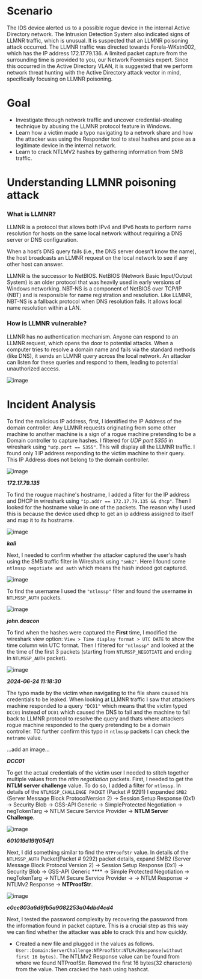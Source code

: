# Scenario
The IDS device alerted us to a possible rogue device in the internal Active Directory network. The Intrusion Detection System also indicated signs of LLMNR traffic, which is unusual. It is suspected that an LLMNR poisoning attack occurred. The LLMNR traffic was directed towards Forela-WKstn002, which has the IP address 172.17.79.136. A limited packet capture from the surrounding time is provided to you, our Network Forensics expert. Since this occurred in the Active Directory VLAN, it is suggested that we perform network threat hunting with the Active Directory attack vector in mind, specifically focusing on LLMNR poisoning.

# Goal
- Investigate through network traffic and uncover credential-stealing technique by abusing the LLMNR protocol feature in Windows. 
- Learn how a victim made a typo navigating to a network share and how the attacker was using the Responder tool to steal hashes and pose as a legitimate device in the internal network. 
- Learn to crack NTLMV2 hashes by gathering information from SMB traffic.

# Understanding LLMNR poisoning attack
### What is LLMNR?
LLMNR is a protocol that allows both IPv4 and IPv6 hosts to perform name resolution for hosts on the same local network without requiring a DNS server or DNS configuration.

When a host’s DNS query fails (i.e., the DNS server doesn’t know the name), the host broadcasts an LLMNR request on the local network to see if any other host can answer.

LLMNR is the successor to NetBIOS.  NetBIOS (Network Basic Input/Output System) is an older protocol that was heavily used in early versions of Windows networking. NBT-NS is a component of NetBIOS over TCP/IP (NBT) and is responsible for name registration and resolution.  Like LLMNR, NBT-NS is a fallback protocol when DNS resolution fails. It allows local name resolution within a LAN.

### How is LLMNR vulnerable?
LLMNR has no authentication mechanism.  Anyone can respond to an LLMNR request, which opens the door to potential attacks.  When a computer tries to resolve a domain name and fails via the standard methods (like DNS), it sends an LLMNR query across the local network.  An attacker can listen for these queries and respond to them, leading to potential unauthorized access.

![image](https://github.com/user-attachments/assets/44e94531-e945-407f-bc19-77ae3569c0ba)

# Incident Analysis
To find the malicious IP address, first, I identified the IP Address of the domain controller. Any LLMNR requests originating from some other machine to another machine is a sign of a rogue machine pretending to be a Domain controller to capture hashes. I filtered for *UDP port 5355* in wireshark using `"udp.port == 5355"`. This will display all the LLMNR traffic. I found only 1 IP address responding to the victim machine to their query. This IP Address does not belong to the domain controller.

![image](https://github.com/user-attachments/assets/cb76d69f-1342-4325-9594-3d8a6a5cfe97)

***172.17.79.135***

To find the rougue machine's hostname, I added a filter for the IP address and DHCP in wireshark using `"ip.addr == 172.17.79.135 && dhcp"`. Then I looked for the hostname value in one of the packets. The reason why I used this is because the device used dhcp to get an ip address assigned to itself and map it to its hostname.

![image](https://github.com/user-attachments/assets/67ed17fe-da79-4151-9cb2-0bdf664c5c47)

***kali***

Next, I needed to confirm whether the attacker captured the user's hash using the SMB traffic filter in Wireshark using `"smb2"`. Here I found some `ntlmssp negotiate and auth` which means the hash indeed got captured.

![image](https://github.com/user-attachments/assets/73e207f2-bf3c-45f6-81ca-667c21cf1e7c)

To find the username I used the `"ntlmssp"` filter and found the username in `NTLMSSP_AUTH` packets.

![image](https://github.com/user-attachments/assets/2ab80ae8-9a01-4be0-ae6a-aed1a9a35751)

***john.deacon***

To find when the hashes were captured the **First** time, I modified the wireshark view option: `View > Time display format > UTC DATE` to show the time column win UTC format. Then I filtered for `"ntlmssp"` and looked at the the time of the first 3 packets (starting from `NTLMSSP_NEGOTIATE` and ending in `NTLMSSP_AUTH` packet).

![image](https://github.com/user-attachments/assets/17df8e8d-99a1-44c5-9be9-e52bf6041263)

***2024-06-24 11:18:30***

The typo made by the victim when navigating to the file share caused his credentials to be leaked. When looking at LLMNR traffic I saw that attackers machine responded to a query `"DC01"` which means that the victim typed `DCC01` instead of `DC01` which caused the DNS to fail and the machine to fall back to LLMNR protocol to resolve the query and thats where attackers rogue machine responded to the query pretending to be a domain controller. TO further confirm this typo in `ntlmssp` packets I can check the `netname` value.

...add an image...

***DCC01***

To get the actual credentials of the victim user I needed to stitch together multiple values from the *ntlm negotiation* packets. First, I needed to get the **NTLM server challenge** value. To do so, I added a filter for `ntlmssp`. In details of the `NTLMSSP_CHALLENGE PACKET` (Packet # 9291) I expanded `SMB2` (Server Message Block ProtocolVersion 2) -> Session Setup Response (0x1) -> Security Blob -> GSS-API Generic -> SimpleProtected Negotiation -> negTokenTarg -> NTLM Secure Service Provider -> **NTLM Server Challenge**.

![image](https://github.com/user-attachments/assets/bd29aa2c-f323-448c-a727-5726a808fb92)

***601019d191f054f1***

Next, I did something similar to find the `NTProofStr` value. In details of the `NTLMSSP_AUTH` Packet(Packet # 9292) packet details, expand SMB2 (Server Message Block Protocol Version 2) -> Session Setup Response (0x1) -> Security Blob -> GSS-API Generic **** -> Simple Protected Negotiation -> negTokenTarg -> NTLM Secure Service Provider -> -> NTLM Response -> NTLMv2 Response -> **NTProofStr**.

![image](https://github.com/user-attachments/assets/3fb03647-be4d-4a8c-9d55-fe28213ce34d)

***c0cc803a6d9fb5a9082253a04dbd4cd4***

Next, I tested the password complexity by recovering the password from the information found in packet capture. This is a crucial step as this way we can find whether the attacker was able to crack this and how quickly.

- Created a new file and plugged in the values as follows. `User::Domain:ServerChallenge:NTProofStr:NTLMv2Response(without first 16 bytes)`. The NTLMv2 Response value can be found from where we found NTProofStr. Removed the first 16 bytes(32 characters) from the value. Then cracked the hash using hashcat.

